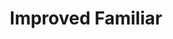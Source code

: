 ---
title: "Improved Familiar"

feat:
  types: ["General"]
  description: |
    This feat allows spellcasters to acquire a new familiar from a nonstandard list, but only when they could normally acquire a new familiar.
  prerequisite: |
    Ability to acquire a new familiar, compatible alignment, sufficiently high level (see below).
  benefit: |
    When choosing a familiar, the creatures listed below are also available to the spellcaster. The spellcaster may choose a familiar with an alignment up to one step away on each of the alignment axes (lawful through chaotic, good through evil).

    |---
    | Familiar | Alignment | Arcane Spellcaster Level
    |-|-|-
    | Shocker lizard | Neutral | 5th
    | Stirge | Neutral | 5th
    | Formian worker | Lawful neutral | 7th
    | Imp | Lawful evil | 7th
    | Pseudodragon | Neutral good | 7th
    | Quasit | Chaotic evil | 7th
    {: #improved-familiar-table .table .table-bordered .table-hover .table-striped data-caption="Table: Improved Familiars" }

    Improved familiars otherwise use the rules for regular familiars, with two exceptions: If the creature's type is something other than animal, its type does not change; and improved familiars do not gain the ability to speak with other creatures of their kind (although many of them already have the ability to communicate).

    The list in the table above presents only a few possible improved familiars. Almost any creature of the same general size and power as those on the list makes a suitable familiar. Nor is the master's alignment the only possible categorization. For instance, improved familiars could be assigned by the master's creature type or subtype, as shown below.

    |---
    | Familiar | Type/Subtype | Arcane Spellcaster Level
    |-|-|-
    | Celestial hawk<sup>1</sup> | Good | 3rd
    | Fiendish Tiny viper snake<sup>2</sup> | Evil | 3rd
    | Air elemental, Small | Air | 5th
    | Earth elemental, Small | Earth | 5th
    | Fire elemental, Small | Fire | 5th
    | Shocker lizard | Electricity | 5th
    | Water elemental, Small | Water | 5th
    | Homunculus<sup>3</sup> | Undead | 7th
    | Ice mephit | Cold | 7th
    |===
    | <sup>1</sup> Or other celestial animal from the standard familiar list.<br><sup>2</sup> Or other fiendish animal from the standard familiar list.<br><sup>3</sup> The master must first create the homunculus, substituting ichor or another part of the master's body for blood if necessary. |<|<
    {: #additional-improved-familiar-table .table .table-bordered .table-hover .table-striped data-caption="Table: Additional Examples of Improved Familiars" }

---